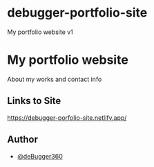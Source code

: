 # debugger-portfolio-site
My portfolio website v1

# My portfolio website

About my works and contact info

## Links to Site

https://debugger-porfolio-site.netlify.app/


## Author

- [@deBugger360](https://github.com/deBugger360)
